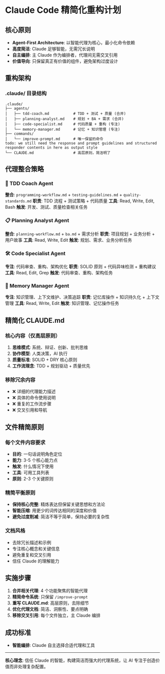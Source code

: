 # Claude Code 精简化重构计划

## 核心原则

- **Agent-First Architecture**: 以智能代理为核心，最小化命令依赖
- **高度简洁**: Claude 足够智能，无需冗长说明
- **自主编排**: 主 Claude 作为编排者，代理间无需交叉引用
- **价值导向**: 只保留真正有价值的组件，避免架构过度设计

## 重构架构

### .claude/ 目录结构

```
.claude/
├── agents/
│   ├── tdd-coach.md           # TDD + 测试 + 质量 (合并)
│   ├── planning-analyst.md    # 规划 + BA + 需求 (合并)
│   ├── code-specialist.md     # 代码质量 + 重构 (专注)
│   └── memory-manager.md      # 记忆 + 知识管理 (专注)
├── commands/
│   └── improve-prompt.md      # 唯一保留的命令
todo: we still need the response and prompt guidelines and structured responder contents in here as output style
└── CLAUDE.md                  # 高层原则，简洁明了
```

## 代理整合策略

### 🧪 TDD Coach Agent

**整合**: `programming-workflow.md` + `testing-guidelines.md` + `quality-standards.md`
**职责**: TDD 流程 + 测试策略 + 代码质量
**工具**: Read, Write, Edit, Bash
**触发**: 开发、测试、质量检查相关任务

### 📋 Planning Analyst Agent

**整合**: `planning-workflow.md` + `ba.md` + 需求分析
**职责**: 项目规划 + 业务分析 + 用户故事
**工具**: Read, Write, Edit
**触发**: 规划、需求、业务分析任务

### 🛠️ Code Specialist Agent

**专注**: 代码审查、重构、架构优化
**职责**: SOLID 原则 + 代码异味检测 + 重构建议
**工具**: Read, Edit, Grep
**触发**: 代码审查、重构、架构任务

### 🧠 Memory Manager Agent

**专注**: 知识管理、上下文维护、决策追踪
**职责**: 记忆库操作 + 知识持久化 + 上下文管理
**工具**: Read, Write, Edit
**触发**: 知识管理、记忆操作任务

## 精简化 CLAUDE.md

### 核心内容（仅高层原则）

1. **思维模式**: 系统、辩证、创新、批判思维
2. **协作模型**: 人类决策，AI 执行
3. **质量标准**: SOLID + DRY 核心原则
4. **工作流理念**: TDD + 规划驱动 + 质量优先

### 移除冗余内容

- ❌ 详细的代理能力描述
- ❌ 具体的命令使用说明
- ❌ 重复的工作流步骤
- ❌ 交叉引用和导航

## 文件精简原则

### 每个文件内容要求

- **目的**: 一句话说明角色定位
- **能力**: 3-5 个核心能力点
- **触发**: 什么情况下使用
- **工具**: 可用工具列表
- **原则**: 2-3 个关键原则

### 精简平衡原则

- **保持核心完整**: 精炼表达但保留关键思想和方法论
- **智能压缩**: 用更少的词传达相同的深度和价值
- **避免过度削减**: 简洁不等于简单，保持必要的复杂性

### 文档风格

- 去除冗长描述和示例
- 专注核心概念和关键信息
- 避免重复和交叉引用
- 信任 Claude 的理解能力

## 实施步骤

1. **合并相关代理**: 4 个功能聚焦的智能代理
2. **精简命令系统**: 只保留 `/improve-prompt`
3. **重写 CLAUDE.md**: 高层原则，去除细节
4. **优化代理文档**: 简洁、洞察性、要点明确
5. **移除交叉引用**: 每个文件独立，主 Claude 编排

## 成功标准

- **智能编排**: Claude 自主选择合适代理和工具

---

**核心理念**: 信任 Claude 的智能，构建简洁而强大的代理系统，让 AI 专注于创造价值而非处理复杂配置。
